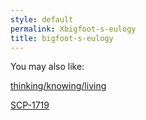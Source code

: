 ```yaml
---
style: default
permalink: Xbigfoot-s-eulogy
title: bigfoot-s-eulogy
---
```

You may also like:

[thinking/knowing/living](http://scp-wiki.net/thinking-knowing-living)

[SCP-1719](http://scp-wiki.net/scp-1719)
